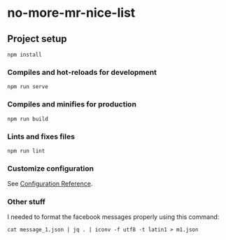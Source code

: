 # no-more-mr-nice-list

## Project setup
```
npm install
```

### Compiles and hot-reloads for development
```
npm run serve
```

### Compiles and minifies for production
```
npm run build
```

### Lints and fixes files
```
npm run lint
```

### Customize configuration
See [Configuration Reference](https://cli.vuejs.org/config/).

### Other stuff
I needed to format the facebook messages properly using this command:
```
cat message_1.json | jq . | iconv -f utf8 -t latin1 > m1.json
```
